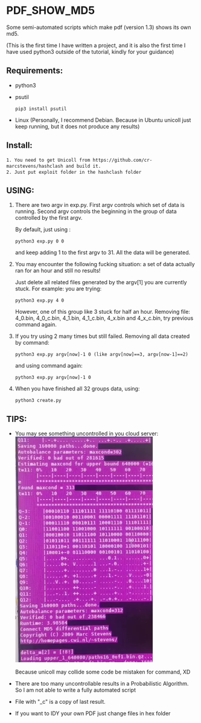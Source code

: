 # PDF_SHOW_MD5

Some semi-automated scripts which make pdf (version 1.3) shows its own md5.

(This is the first time I have written a project, and it is also the first time I have used python3 outside of the tutorial, kindly for your guidance)



## Requirements:

- python3

- psutil

  ```shell
  pip3 install psutil
  ```

- Linux (Personally, I recommend Debian. Because in Ubuntu unicoll just keep running, but it does not produce any results)



## Install:

 	1. You need to get Unicoll from https://github.com/cr-marcstevens/hashclash and build it.
 	2. Just put exploit folder in the hashclash folder



## USING:

1. There are two argv in exp.py. First argv controls which set of data is running. Second argv controls the beginning in the group of data controlled by the first argv. 

   By default, just using :

   ```shell
   python3 exp.py 0 0
   ```

   and keep adding 1 to the first argv to 31.  All the data will be generated.

2. You may encounter the following fucking situation: a set of data actually ran for an hour and still no results!

   Just delete all related files generated by the argv[1] you are currently stuck. For example: you are trying:

   ```
   python3 exp.py 4 0
   ```

   However, one of this group like 3 stuck for half an hour. Removing file: 4_0.bin, 4_0_c.bin, 4_1.bin, 4_1_c.bin, 4_x.bin and 4_x_c.bin, try previous command again.

3. If you try using 2 many times but still failed. Removing all data created by command:

   ```shell
   python3 exp.py argv[now]-1 0 (like argv[now]==3, argv[now-1]==2)
   ```

   and using command again:

   ```shell
   python3 exp.py argv[now]-1 0
   ```

4. When you have finished all 32 groups data, using:

   ```
   python3 create.py
   ```



## TIPS:

- You may see something uncontrolled in you cloud server:![Image text](/iii.png)

  Because unicoll may collide some code be mistaken for command, XD

- There are too many uncontrollable results in a Probabilistic Algorithm. So I am not able to write a fully automated script

- File with "_c" is a copy of last result.

- If you want to IDY your own PDF just change files in hex folder


